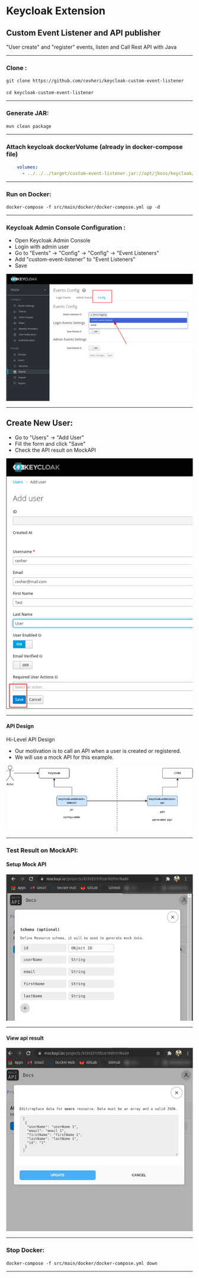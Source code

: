 # Keycloak Extension
## Custom Event Listener and API publisher

"User create" and "register" events, listen and Call Rest API with Java


---

### Clone :
```shell
git clone https://github.com/cevheri/keycloak-custom-event-listener

cd keycloak-custom-event-listener
```

---

### Generate JAR:
```shell
mvn clean package
```

---

### Attach keycloak dockerVolume (already in docker-compose file)
```yaml
    volumes:
      - ../../../target/custom-event-listener.jar://opt/jboss/keycloak/standalone/deployments/custom-event-listener.jar
```

---

### Run on Docker:
```shell
docker-compose -f src/main/docker/docker-compose.yml up -d
```

---

### Keycloak Admin Console Configuration :
* Open Keycloak Admin Console
* Login with admin user
* Go to "Events" -> "Config" -> "Config" -> "Event Listeners"
* Add "custom-event-listener" to "Event Listeners"
* Save

![](files/event-configuration.png)

---

## Create New User:
* Go to "Users" -> "Add User"
* Fill the form and click "Save"
* Check the API result on MockAPI

![](files/create-new-user.png)

---

#### API Design
Hi-Level API Design
* Our motivation is to call an API when a user is created or registered.
* We will use a mock API for this example.

![keycloak-event-listener-call-api.png](files/keycloak-event-listener-call-api.png)

---

### Test Result on MockAPI: 
#### Setup Mock API
![](files/mockapi-view-api.png)

---

#### View api result
![](files/mockapi-view-user.png)

---

### Stop Docker:
```shell
docker-compose -f src/main/docker/docker-compose.yml down
```

---
